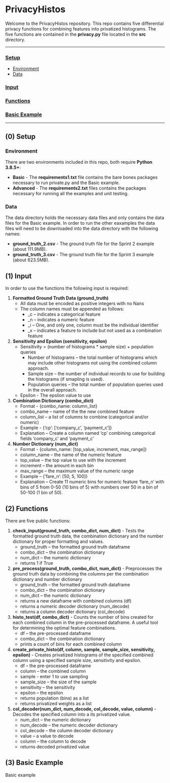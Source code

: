 # PrivacyHistos

Welcome to the PrivacyHistos repository.  This repo contains five differential privacy functions for combining features into privatized histograms.  The five functions are contained in the **privacy.py** file located in the **src** directory.

----

### [Setup](#0-setup)
 - [Environment](#environment)
 - [Data](#data)
### [Input](#1-input)
### [Functions](#2-functions)
### [Basic Example](#3-basic-example)

----

## (0) Setup

### Environment

There are two environments included in this repo, both require **Python 3.8.5+**:
- **Basic** - The **requirements1.txt** file contains the bare bones packages necessary to run private.py and the Basic example.
- **Advanced** - The **requirements2.txt** files contains the packages necessary for running all the examples and unit testing.

### Data

The data directory holds the necessary data files and only contains the data files for the Basic example.  In order to run the other eaxamples the data files will need to be downloaded into the data directory with the following names:
- **ground_truth_2.csv** - The ground truth file for the Sprint 2 example (about 111.9MB).
- **ground_truth_3.csv** - The ground truth file for the Sprint 3 example (about 623.5MB).

## (1) Input

In order to use the functions the following input is required:

1) **Formatted Ground Truth Data (ground_truth)**
    * All data must be encoded as positive integers with no Nans
    * The column names must be appended as follows:
        - _c – indicates a categorical feature
        - _n – indicates a numeric feature
        - _i – One, and only one, column must be the individual identifier
        - _x – indicates a feature to include but not used as a combination feature
2) **Sensitivity and Epsilon (sensitivity, epsilon)**
    * Sensitivity = (number of histograms * sample size) + population queries
        - Number of histograms – the total number of histograms which may include other histograms not using the combined column approach.
        - Sample size – the number of individual records to use for building the histograms (if smapling is used).
        - Population queries – the total number of population queries used in the overall approach.
    * Epsilon - The epslion value to use
3) **Combination Dictionary (combo_dict)**
    * Format - {combo_name: column_list}
    * combo_name – name of the the new combined feature
    * column_list – a list of columns to combine (categorical and/or numeric)
    * Example - {‘cp’: [‘company_c’, ‘payment_c’]}
    * Explanation – Create a column named ‘cp’ combining categorical fields
‘company_c’ and ‘payment_c’
4) **Number Dictionary (num_dict)**
    * Format - {column_name: [top_value, increment, max_range]}
    * column_name – the name of the numeric feature
    * top_value – the top value to use with the increment
    * increment – the amount in each bin
    * max_range – the maximum value of the numeric range
    * Example – {‘fare_n’: [50, 5, 100]}
    * Explanation – Create 11 numeric bins for numeric feature ‘fare_n’ with bins of 5 from 0-50 (10 bins of 5) with numbers over 50 in a bin of 50-100 (1 bin of 50).

## (2) Functions

There are five public functions:

1) **check_input(ground_truth, combo_dict, num_dict)** - Tests the formatted ground truth data, the combination dictionary and the number dictionary for proper formatting and values.
    * ground_truth – the formatted ground truth dataframe
    * combo_dict – the combination dictionary
    * num_dict – the numeric dictionary
    * returns 1 if True
2) **pre_process(ground_truth, combo_dict, num_dict)** - Preprocesses the ground truth data by combining the columns per the combination dictionary and number dictionary
    * ground_truth – the formatted ground truth dataframe
    * combo_dict – the combination dictionary
    * num_dict – the numeric dictionary
    * returns a new dataframe with combined columns (df)
    * returns a numeric decoder dictionary (num_decode)
    * returns a column decoder dictionary (col_decode)
3) **histo_test(df, combo_dict)** - Counts the number of bins created for each combined column in the pre-processed dataframe. A useful tool for determining the optimal feature combinations.
    * df – the pre-processed dataframe
    * combo_dict – the combination dictionary
    * prints a count of bins for each combined column
4) **create_private_histo(df, column, sample, sample_size, sensitivity, epsilon)** - Creates privatized histograms of the specified combined column using a specified sample size, sensitivity and epsilon.
    * df – the pre-processed dataframe
    * column – the combined column
    * sample - enter 1 to use sampling
    * sample_size – the size of the sample
    * sensitivity – the sensitivity
    * epsilon – the epsilon
    * returns population (bins) as a list
    * returns privatized weights as a list
5) **col_decoder(num_dict, num_decode, col_decode, value, column)** - Decodes the specified column into a its privatized value.
    * num_dict – the numeric dictionary
    * num_decode – the numeric decoder dictionary
    * col_decode – the column decoder dictionary
    * value – a value to decode
    * column – the column to decode
    * returns decoded privatized value

## (3) Basic Example

Basic example


